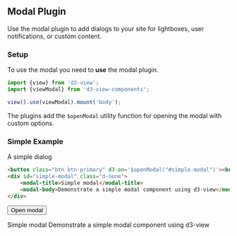
## Modal Plugin

Use the modal plugin to add dialogs to your site for lightboxes, user notifications, or custom content.

### Setup

To use the modal you need to **use** the modal plugin.
```javascript
import {view} from 'd3-view';
import {viewModal} from 'd3-view-components';

view().use(viewModal).mount('body');
```

The plugins add the ``$openModal`` utility function for opening the modal with
custom options.

### Simple Example

A simple dialog
```html
<button class="btn btn-primary" d3-on='$openModal("#simple-modal")'><button>
<div id="simple-modal" class="d-none">
    <modal-title>Simple modal</modal-title>
    <modal-body>Demonstrate a simple modal component using d3-view</modal-body>
</div>
```
<button class="btn btn-primary" d3-on="$openModal('#simple-modal')">Open modal</button>
<br>
<div id="simple-modal" class="d-none">
    <modal-title>Simple modal</modal-title>
    <modal-body>Demonstrate a simple modal component using d3-view</modal-body>
</div>
